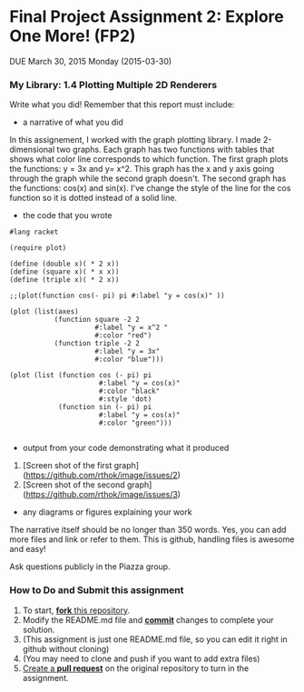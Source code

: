 # Final Project Assignment 2: Explore One More! (FP2) 
DUE March 30, 2015 Monday (2015-03-30)

### My Library: 1.4 Plotting Multiple 2D Renderers
Write what you did!
Remember that this report must include:
 
* a narrative of what you did

In this assignement, I worked with the graph plotting library. I made 2-dimensional two graphs. Each graph has two functions with tables that shows what color line corresponds to which function. The first graph plots the functions: 
y = 3x and y= x^2. This graph has the x and y axis going through the graph while the second graph doesn't. The second graph has the functions: cos(x) and sin(x). I've change the style of the line for the cos function so it is dotted instead of a solid line.

* the code that you wrote

```
#lang racket

(require plot)

(define (double x)( * 2 x))
(define (square x)( * x x))
(define (triple x)( * 2 x))
 
;;(plot(function cos(- pi) pi #:label "y = cos(x)" ))

(plot (list(axes)
           (function square -2 2
                     #:label "y = x^2 "
                     #:color "red")
           (function triple -2 2 
                     #:label "y = 3x"
                     #:color "blue")))

(plot (list (function cos (- pi) pi
                      #:label "y = cos(x)"
                      #:color "black"
                      #:style 'dot)
            (function sin (- pi) pi
                      #:label "y = cos(x)"
                      #:color "green")))
   

```
* output from your code demonstrating what it produced

1. [Screen shot of the first graph] (https://github.com/rthok/image/issues/2)
2. [Screen shot of the second graph] (https://github.com/rthok/image/issues/3)

* any diagrams or figures explaining your work 
 
The narrative itself should be no longer than 350 words. Yes, you can add more files and link or refer to them. This is github, handling files is awesome and easy!

Ask questions publicly in the Piazza group.

### How to Do and Submit this assignment

1. To start, [**fork** this repository][forking].
1. Modify the README.md file and [**commit**][ref-commit] changes to complete your solution.
  2. (This assignment is just one README.md file, so you can edit it right in github without cloning)
  3. (You may need to clone and push if you want to add extra files)
1. [Create a **pull request**][pull-request] on the original repository to turn in the assignment.

<!-- Links -->
[piazza]: https://piazza.com/class/i55is8xqqwhmr?cid=411
[schedule]: https://piazza.com/class/i55is8xqqwhmr?cid=453
[markdown]: https://help.github.com/articles/markdown-basics/
[forking]: https://guides.github.com/activities/forking/
[ref-clone]: http://gitref.org/creating/#clone
[ref-commit]: http://gitref.org/basic/#commit
[ref-push]: http://gitref.org/remotes/#push
[pull-request]: https://help.github.com/articles/creating-a-pull-request

